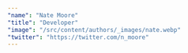 ```yaml
---
"name": "Nate Moore"
"title": "Developer"
"image": "/src/content/authors/_images/nate.webp"
"twitter": "https://twitter.com/n_moore"
---
```

